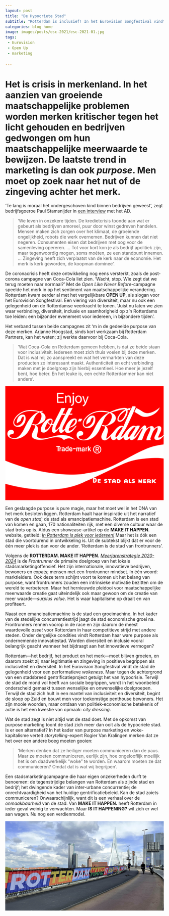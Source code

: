 ```yaml
---
layout: post
title: "De Hypocriete Stad"
subtitle: "Rotterdam is inclusief! In het Eurovision Songfestival vindt de stad de gelegenheid om dat tentoon te stellen. Of is het een kwestie van opmaak? City dressing?"
categories: blog home
image: images/posts/esc-2021/esc-2021-01.jpg
tags: 
 - Eurovision 
 - Open Up
 - marketing

---
```

# Het is crisis in merkenland. In het aanzien van groeiende maatschappelijke problemen worden merken kritischer tegen het licht gehouden en bedrijven gedwongen om hun maatschappelijke meerwaarde te bewijzen. De laatste trend in marketing is dan ook _purpose_. Men moet op zoek naar het nut of de zingeving achter het merk.

‘Te lang is moraal het ondergeschoven kind binnen bedrijven geweest’, zegt bedrijfsgoeroe Paul Stamsnijder in [een interview](https://www.ad.nl/economie/winst-is-uit-moraal-is-in-bedrijven-kunnen-zorgen-om-milieu-niet-negeren~a30a86ad/) met het AD.

>‘We leven in onzekere tijden. De kredietcrisis toonde aan wat er gebeurt als bedrijven amoreel, puur door winst gedreven handelen. Mensen maken zich zorgen over het klimaat, de groeiende ongelijkheid, robots die werk overnemen. Bedrijven kunnen dat niet negeren. Consumenten eisen dat bedrijven met oog voor de samenleving opereren. ... Tot voor kort kon je als bedrijf apolitiek zijn, maar tegenwoordig mogen, soms moéten, ze een standpunt innemen. ... Zingeving heeft zich verplaatst van de kerk naar de economie. Het merk is kerk geworden, de koopman dominee’.

De coronacrisis heeft deze ontwikkeling nog eens versterkt, zoals de post-corona campagne van Coca-Cola liet zien. ‘Wacht, stop. Wie zegt dat we terug moeten naar normaal?’ Met de _Open Like Never Before_-campagne speelde het merk in op het sentiment van maatschappelijke verandering. Rotterdam kwam eerder al met het vergelijkbare **OPEN UP**, als slogan voor het Eurovision Songfestival. Een viering van diversiteit, maar nu ook een gelegenheid om de Rotterdamse veerkracht te tonen. ‘Juist nu laten we zien waar verbinding, diversiteit, inclusie en saamhorigheid op z’n Rotterdams toe leiden: een bijzonder evenement voor iedereen, in bijzondere tijden’.

Het verband tussen beide campagnes zit ‘m in de gedeelde purpose van deze merken. Arjanne Hoogstad, sinds kort werkzaam bij Rotterdam Partners, kan het weten; zij werkte daarvoor bij Coca-Cola.

>‘Wat Coca-Cola en Rotterdam gemeen hebben, is dat ze beide staan voor inclusiviteit. Iedereen moet zich thuis voelen bij deze merken. Dat is wat mij zo aanspreekt en wat het vermarkten van deze producten zo interessant maakt. Authenticiteit en echt verbinding maken met je doelgroep zijn hierbij essentieel. Hoe meer je jezelf bent, hoe beter. En het leuke is, een echte Rotterdammer kan niet anders’.

![Rotte-Rotterdam](images/posts/esc-2021/rotte-rdam.jpg)

Een geslaagde purpose is pure magie, maar het moet wel in het DNA van het merk besloten liggen. Rotterdam haalt haar inspiratie uit het narratief van de _open stad_; de stad als emancipatiemachine. Rotterdam is een stad van komen en gaan, 170 nationaliteiten rijk, met een diverse cultuur waar de stad trots op is. Aldus een showcase-artikel op de **MAKE IT HAPPEN.** website, getiteld: [_In Rotterdam is plek voor iedereen!_](https://rotterdammakeithappen.nl/showcases/rotterdam-omarmt-diversiteit-hier-is-een-plek-voor-iedereen/) Maar het is óók een stad die voortdurend in ontwikkeling is. Uit de subtekst blijkt dat er voor de één meer plek is dan voor de ander. ‘Rotterdam is de stad van frontrunners’.

Volgens de **ROTTERDAM. MAKE IT HAPPEN.** [_Meerjarenstrategie 2020-2024_](https://rotterdammakeithappen.nl/app/uploads/2020/09/Publieksversie-meerjarenstrategie-merkalliantie-2020-2024.pdf) is de _Frontrunner_ de primaire doelgroep van het lokale stadsmarketingoffensief. Het zijn internationale, innovatieve bedrijven, bewoners en expats; mensen met een frontrunner mindset. In één woord: marktleiders. Ook deze term schijnt voort te komen uit het belang van purpose, want frontrunners zouden een intrinsieke motivatie bezitten om de wereld te verbeteren. Maar het hernieuwde pleidooi voor maatschappelijke meerwaarde creatie gaat uiteindelijk ook maar gewoon om de creatie van meer waarde—_surplus value_. Het is waar kapitalisme op draait en van profiteert.

Naast een emancipatiemachine is de stad een groeimachine. In het kader van de stedelijke concurrentiestrijd jaagt de stad economische groei na. Frontrunners rennen voorop in de race en zijn daarom de meest waardevolle _asset_ voor Rotterdam in haar competitieve strijd met andere steden. Onder dergelijke condities vindt Rotterdam haar ware purpose als ondernemende innovatiestad. Worden diversiteit en inclusie vooral belangrijk geacht wanneer het bijdraagt aan het innovatieve vermogen?

Rotterdam—het bedrijf, het product en het merk—moet blijven groeien, en daarom zoekt zij naar legitimatie en zingeving in positieve begrippen als inclusiviteit en diversiteit. In het Eurovision Songfestival vindt de stad de gelegenheid voor een performatieve _wokeness_. Maar tegen de achtergrond van een stadsbreed gentrificatieproject getuigt het van hypocrisie. Terwijl de stad de mond vol heeft van sociale begrippen, wordt in het woonbeleid onderscheid gemaakt tussen wenselijke en onwenselijke doelgroepen. Terwijl de stad zich hult in een mantel van inclusiviteit en diversiteit, begint de sloop op Zuid en bouwt men voor toekomstige penthouse bewoners. Het zijn mooie woorden, maar ontdaan van politiek-economische betekenis of actie is het een kwestie van opmaak: _city dressing_.

Wat de stad zegt is niet altijd wat de stad doet. Met de opkomst van purpose marketing toont de stad zich meer dan ooit als de hypocriete stad. Is er een alternatief? In het kader van purpose marketing en woke-kapitalisme vertelt _storytelling_-expert Rogier Van Kralingen merken dat ze het over een andere boeg moeten gooien:

>‘Merken denken dat ze heiliger moeten communiceren dan de paus. Maar ze moeten communiceren, eerlijk zijn, hoe ongelooflijk moeilijk het is om daadwerkelijk “woke” te worden. En waarom moeten ze dat communiceren? Omdat dat is wat wij begrijpen’.

Een stadsmarketingcampagne die haar eigen onzekerheden durft te benoemen: de tegenstrijdige belangen van Rotterdam als zijnde stad en bedrijf; het dwingende kader van inter-urbane concurrentie; de onrechtvaardigheid van het huidige gentrificatiebeleid. Kan de stad zoiets communiceren? Onwaarschijnlijk, want dit is een verhaal over de _onmaakbaarheid_ van de stad. Van **MAKE IT HAPPEN.** heeft Rotterdam in ieder geval weinig te verwachten. Maar **IS IT HAPPENING?** wil zich er wel aan wagen. Nu nog een verdienmodel.

![Rotte-Rotterdam](images/posts/esc-2021/esc-2021-01.jpg)
